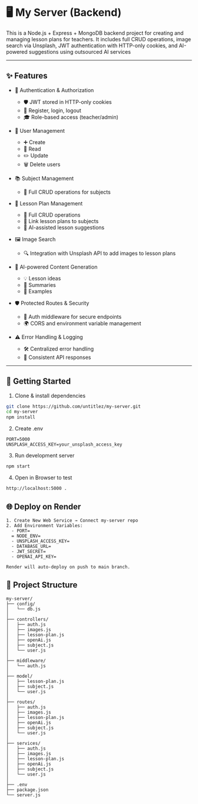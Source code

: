 # 🖥️ My Server (Backend)

This is a Node.js + Express + MongoDB backend project for creating and managing lesson plans for teachers.
It includes full CRUD operations, image search via Unsplash, JWT authentication with HTTP-only cookies, and AI-powered suggestions using outsourced AI services

---

## ✨ Features

- 🔐 Authentication & Authorization
  - 🛡️ JWT stored in HTTP-only cookies
  - 👤 Register, login, logout
  - 🎓 Role-based access (teacher/admin)

- 👥 User Management
  - ➕ Create
  - 👀 Read
  - ✏️ Update
  - 🗑️ Delete users

- 📚 Subject Management
  - 📝 Full CRUD operations for subjects

- 📑 Lesson Plan Management
  - 📝 Full CRUD operations
  - 🔗 Link lesson plans to subjects
  - 🤖 AI-assisted lesson suggestions

- 🖼️ Image Search
  - 🔍 Integration with Unsplash API to add images to lesson plans

- 🤖 AI-powered Content Generation
  - 💡 Lesson ideas
  - 📝 Summaries
  - 📖 Examples

- 🛡️ Protected Routes & Security
  - 🔑 Auth middleware for secure endpoints
  - 🌍 CORS and environment variable management

- ⚠️ Error Handling & Logging
  - 🛠️ Centralized error handling
  - 📜 Consistent API responses

---

## 🚀 Getting Started

1. Clone & install dependencies
```bash
git clone https://github.com/untitlez/my-server.git
cd my-server
npm install
```

2. Create .env
```env
PORT=5000
UNSPLASH_ACCESS_KEY=your_unsplash_access_key
```

3. Run development server
```bash
npm start
```

4. Open in Browser to test
```bash
http://localhost:5000 .
```

## 🌐 Deploy on Render
```plaintext
1. Create New Web Service → Connect my-server repo
2. Add Environment Variables:
  - PORT=
  = NODE_ENV=
  - UNSPLASH_ACCESS_KEY=
  - DATABASE_URL=
  - JWT_SECRET=
  - OPENAI_API_KEY=

Render will auto-deploy on push to main branch.
```

## 📂 Project Structure
```plaintext
my-server/
├── config/
│   └── db.js                   
│
├── controllers/                
│   ├── auth.js
│   ├── images.js
│   ├── lesson-plan.js
│   ├── openAi.js
│   ├── subject.js
│   └── user.js
│
├── middleware/                 
│   └── auth.js                 
│
├── model/                      
│   ├── lesson-plan.js
│   ├── subject.js
│   └── user.js
│
├── routes/                     
│   ├── auth.js
│   ├── images.js
│   ├── lesson-plan.js
│   ├── openAi.js
│   ├── subject.js
│   └── user.js
│
├── services/                   
│   ├── auth.js
│   ├── images.js
│   ├── lesson-plan.js
│   ├── openAi.js
│   ├── subject.js
│   └── user.js
│
├── .env                        
├── package.json
└── server.js                   
```
